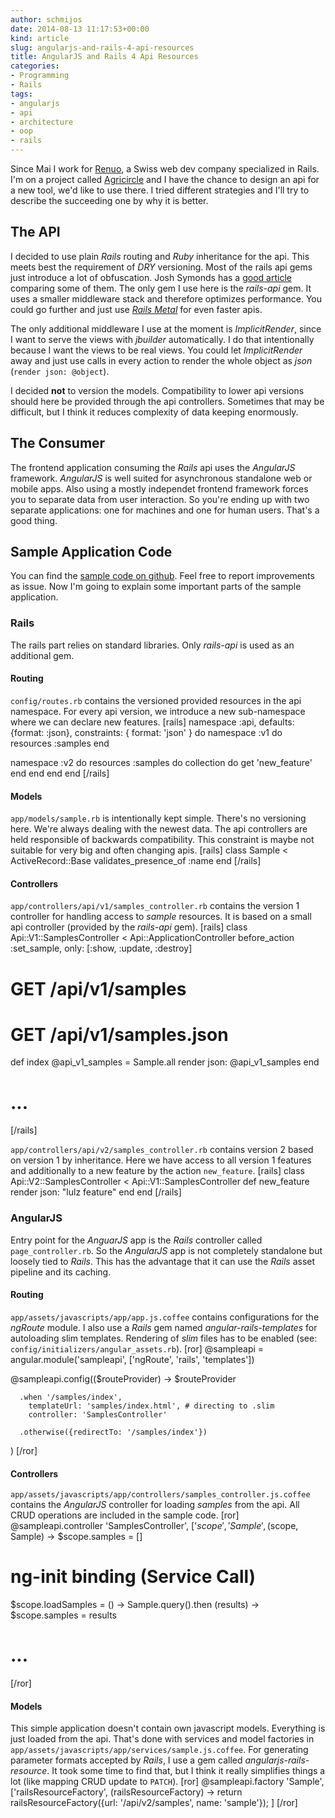 ```yaml
---
author: schmijos
date: 2014-08-13 11:17:53+00:00
kind: article
slug: angularjs-and-rails-4-api-resources
title: AngularJS and Rails 4 Api Resources
categories:
- Programming
- Rails
tags:
- angularjs
- api
- architecture
- oop
- rails
---
```


Since Mai I work for [Renuo](https://www.renuo.ch/), a Swiss web dev company specialized in Rails. I'm on a project called [Agricircle](http://www.agricircle.com/) and I have the chance to design an api for a new tool, we'd like to use there. I tried different strategies and I'll try to describe the succeeding one by why it is better.


## The API


I decided to use plain _Rails_ routing and _Ruby_ inheritance for the api. This meets best the requirement of _DRY_ versioning. Most of the rails api gems just introduce a lot of obfuscation. Josh Symonds has a [good article](http://joshsymonds.com/blog/2013/02/22/existing-rails-api-solutions-suck/) comparing some of them. The only gem I use here is the _rails-api_ gem. It uses a smaller middleware stack and therefore optimizes performance. You could go further and just use _[Rails Metal](http://railscasts.com/episodes/150-rails-metal?view=asciicast)_ for even faster apis.

The only additional middleware I use at the moment is _ImplicitRender_, since I want to serve the views with _jbuilder_ automatically. I do that intentionally because I want the views to be real views. You could let _ImplicitRender_ away and just use calls in every action to render the whole object as _json_ (`render json: @object`).

I decided **not** to version the models. Compatibility to lower api versions should here be provided through the api controllers. Sometimes that may be difficult, but I think it reduces complexity of data keeping enormously.


## The Consumer


The frontend application consuming the _Rails_ api uses the _AngularJS_ framework. _AngularJS_ is well suited for asynchronous standalone web or mobile apps. Also using a mostly independet frontend framework forces you to separate data from user interaction. So you're ending up with two separate applications: one for machines and one for human users. That's a good thing.



## Sample Application Code


You can find the [sample code on github](https://github.com/schmijos/sample-rails-api). Feel free to report improvements as issue. Now I'm going to explain some important parts of the sample application.



### Rails


The rails part relies on standard libraries. Only _rails-api_ is used as an additional gem.



#### Routing


`config/routes.rb` contains the versioned provided resources in the api namespace. For every api version, we introduce a new sub-namespace where we can declare new features.
[rails]
namespace :api, defaults: {format: :json}, constraints: { format: 'json' } do
  namespace :v1 do
    resources :samples
  end

  namespace :v2 do
    resources :samples do
      collection do
        get 'new_feature'
      end
    end
  end
end
[/rails]



#### Models


`app/models/sample.rb` is intentionally kept simple. There's no versioning here. We're always dealing with the newest data. The api controllers are held responsible of backwards compatibility. This constraint is maybe not suitable for very big and often changing apis.
[rails]
class Sample < ActiveRecord::Base
  validates_presence_of :name
end
[/rails]



#### Controllers


`app/controllers/api/v1/samples_controller.rb` contains the version 1 controller for handling access to _sample_ resources. It is based on a small api controller (provided by the _rails-api_ gem).
[rails]
class Api::V1::SamplesController < Api::ApplicationController
  before_action :set_sample, only: [:show, :update, :destroy]

  # GET /api/v1/samples
  # GET /api/v1/samples.json
  def index
    @api_v1_samples = Sample.all
    render json: @api_v1_samples
  end

  # ...
[/rails]

`app/controllers/api/v2/samples_controller.rb` contains version 2 based on version 1 by inheritance. Here we have access to all version 1 features and additionally to a new feature by the action `new_feature`.
[rails]
class Api::V2::SamplesController < Api::V1::SamplesController
  def new_feature
    render json: "lulz feature"
  end
end
[/rails]



### AngularJS


Entry point for the _AnguarJS_ app is the _Rails_ controller called `page_controller.rb`. So the _AngularJS_ app is not completely standalone but loosely tied to _Rails_. This has the advantage that it can use the _Rails_ asset pipeline and its caching.



#### Routing


`app/assets/javascripts/app/app.js.coffee` contains configurations for the _ngRoute_ module. I also use a _Rails_ gem named _angular-rails-templates_ for autoloading slim templates. Rendering of _slim_ files has to be enabled (see: `config/initializers/angular_assets.rb`).
[ror]
@sampleapi = angular.module('sampleapi', ['ngRoute', 'rails', 'templates'])

@sampleapi.config(($routeProvider) ->
    $routeProvider

      .when '/samples/index',
        templateUrl: 'samples/index.html', # directing to .slim
        controller: 'SamplesController'

      .otherwise({redirectTo: '/samples/index'})
)
[/ror]



#### Controllers


`app/assets/javascripts/app/controllers/samples_controller.js.coffee` contains the _AngularJS_ controller for loading _samples_ from the api. All CRUD operations are included in the sample code. 
[ror]
@sampleapi.controller 'SamplesController', ['$scope', 'Sample', ($scope, Sample) ->
  $scope.samples = []

  # ng-init binding (Service Call)
  $scope.loadSamples = () ->
    Sample.query().then (results) ->
      $scope.samples = results

  # ...
[/ror]



#### Models


This simple application doesn't contain own javascript models. Everything is just loaded from the api. That's done with services and model factories in `app/assets/javascripts/app/services/sample.js.coffee`. For generating parameter formats accepted by _Rails_, I use a gem called _angularjs-rails-resource_. It took some time to find that, but I think it really simplifies things a lot (like mapping CRUD update to `PATCH`).
[ror]
@sampleapi.factory 'Sample', ['railsResourceFactory', (railsResourceFactory) ->
  return railsResourceFactory({url: '/api/v2/samples', name: 'sample'});
]
[/ror]
